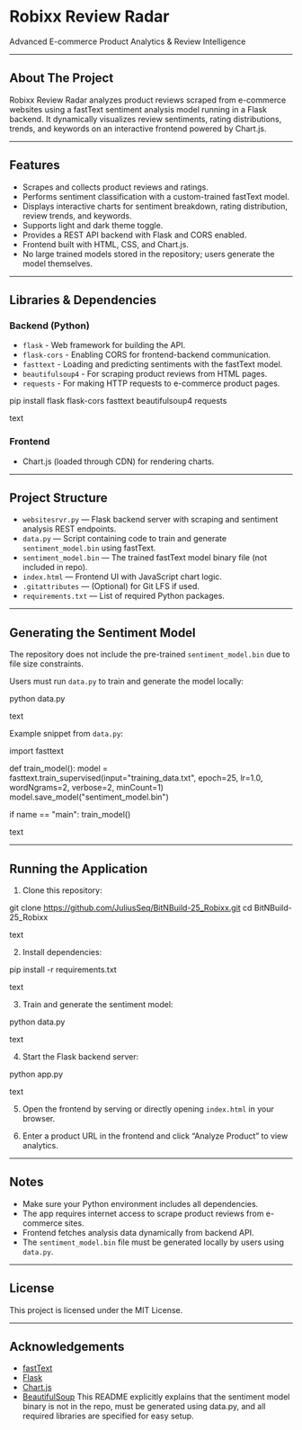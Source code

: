 # Robixx Review Radar

Advanced E-commerce Product Analytics & Review Intelligence

---

## About The Project

Robixx Review Radar analyzes product reviews scraped from e-commerce websites using a fastText sentiment analysis model running in a Flask backend. It dynamically visualizes review sentiments, rating distributions, trends, and keywords on an interactive frontend powered by Chart.js.

---

## Features

- Scrapes and collects product reviews and ratings.
- Performs sentiment classification with a custom-trained fastText model.
- Displays interactive charts for sentiment breakdown, rating distribution, review trends, and keywords.
- Supports light and dark theme toggle.
- Provides a REST API backend with Flask and CORS enabled.
- Frontend built with HTML, CSS, and Chart.js.
- No large trained models stored in the repository; users generate the model themselves.

---

## Libraries & Dependencies

### Backend (Python)

- `flask` - Web framework for building the API.
- `flask-cors` - Enabling CORS for frontend-backend communication.
- `fasttext` - Loading and predicting sentiments with the fastText model.
- `beautifulsoup4` - For scraping product reviews from HTML pages.
- `requests` - For making HTTP requests to e-commerce product pages.

pip install flask flask-cors fasttext beautifulsoup4 requests

text

### Frontend

- Chart.js (loaded through CDN) for rendering charts.

---

## Project Structure

- `websitesrvr.py` — Flask backend server with scraping and sentiment analysis REST endpoints.
- `data.py` — Script containing code to train and generate `sentiment_model.bin` using fastText.
- `sentiment_model.bin` — The trained fastText model binary file (not included in repo).
- `index.html` — Frontend UI with JavaScript chart logic.
- `.gitattributes` — (Optional) for Git LFS if used.
- `requirements.txt` — List of required Python packages.

---

## Generating the Sentiment Model

The repository does not include the pre-trained `sentiment_model.bin` due to file size constraints.

Users must run `data.py` to train and generate the model locally:

python data.py

text

Example snippet from `data.py`:

import fasttext

def train_model():
model = fasttext.train_supervised(input="training_data.txt", epoch=25, lr=1.0, wordNgrams=2, verbose=2, minCount=1)
model.save_model("sentiment_model.bin")

if name == "main":
train_model()

text

---

## Running the Application

1. Clone this repository:

git clone https://github.com/JuliusSeq/BitNBuild-25_Robixx.git
cd BitNBuild-25_Robixx

text

2. Install dependencies:

pip install -r requirements.txt

text

3. Train and generate the sentiment model:

python data.py

text

4. Start the Flask backend server:

python app.py

text

5. Open the frontend by serving or directly opening `index.html` in your browser.

6. Enter a product URL in the frontend and click “Analyze Product” to view analytics.

---

## Notes

- Make sure your Python environment includes all dependencies.
- The app requires internet access to scrape product reviews from e-commerce sites.
- Frontend fetches analysis data dynamically from backend API.
- The `sentiment_model.bin` file must be generated locally by users using `data.py`.

---

## License

This project is licensed under the MIT License.

---

## Acknowledgements

- [fastText](https://fasttext.cc/)
- [Flask](https://flask.palletsprojects.com/)
- [Chart.js](https://www.chartjs.org/)
- [BeautifulSoup](https://www.crummy.com/software/BeautifulSoup/)
This README explicitly explains that the sentiment model binary is not in the repo, must be generated using data.py, and all required libraries are specified for easy setup.

